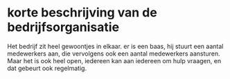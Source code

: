 # korte beschrijving van de bedrijfsorganisatie

Het bedrijf zit heel gewoontjes in elkaar. er is een baas, hij stuurt een aantal medewerkers aan, die vervolgens ook een aantal medewerkers aansturen. Maar het is ook heel open, iedereen kan aan iedereen om hulp vraagen, en dat gebeurt ook regelmatig.